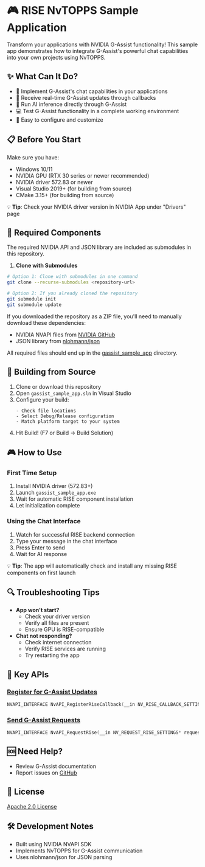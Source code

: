 # 🎮 RISE NvTOPPS Sample Application

Transform your applications with NVIDIA G-Assist functionality! This sample app demonstrates how to integrate G-Assist's powerful chat capabilities into your own projects using NvTOPPS.

## ✨ What Can It Do?
- 🤖 Implement G-Assist's chat capabilities in your applications
- 🔄 Receive real-time G-Assist updates through callbacks
- 🚀 Run AI inference directly through G-Assist
- 💻 Test G-Assist functionality in a complete working environment
- 🔧 Easy to configure and customize

## 📋 Before You Start
Make sure you have:
- Windows 10/11
- NVIDIA GPU (RTX 30 series or newer recommended)
- NVIDIA driver 572.83 or newer
- Visual Studio 2019+ (for building from source)
- CMake 3.15+ (for building from source)

💡 **Tip**: Check your NVIDIA driver version in NVIDIA App under "Drivers" page

## 🔧 Required Components

The required NVIDIA API and JSON library are included as submodules in this repository.

1. **Clone with Submodules**
```bash
# Option 1: Clone with submodules in one command
git clone --recurse-submodules <repository-url>

# Option 2: If you already cloned the repository
git submodule init
git submodule update
```

If you downloaded the repository as a ZIP file, you'll need to manually download these dependencies:
- NVIDIA NVAPI files from [NVIDIA GitHub](https://github.com/NVIDIA/nvapi.git)
- JSON library from [nlohmann/json](https://github.com/nlohmann/json.git)

All required files should end up in the [gassist_sample_app](./gassist_sample_app) directory.

## 🚀 Building from Source

1. Clone or download this repository
2. Open `gassist_sample_app.sln` in Visual Studio
3. Configure your build:
   ```
   - Check file locations
   - Select Debug/Release configuration
   - Match platform target to your system
   ```
4. Hit Build! (F7 or Build → Build Solution)

## 🎮 How to Use

### First Time Setup
1. Install NVIDIA driver (572.83+)
2. Launch `gassist_sample_app.exe`
3. Wait for automatic RISE component installation
4. Let initialization complete

### Using the Chat Interface
1. Watch for successful RISE backend connection
2. Type your message in the chat interface
3. Press Enter to send
4. Wait for AI response

💡 **Tip**: The app will automatically check and install any missing RISE components on first launch

## 🔍 Troubleshooting Tips
- **App won't start?**
  - Check your driver version
  - Verify all files are present
  - Ensure GPU is RISE-compatible
- **Chat not responding?**
  - Check internet connection
  - Verify RISE services are running
  - Try restarting the app

## 🔌 Key APIs

### [Register for G-Assist Updates](https://github.com/NVIDIA/nvapi/blob/main/nvapi.h#L25283)
```C++
NVAPI_INTERFACE NvAPI_RegisterRiseCallback(__in NV_RISE_CALLBACK_SETTINGS* pCallbackSettings)
```

### [Send G-Assist Requests](https://github.com/NVIDIA/nvapi/blob/main/nvapi.h#L25344)
```C++
NVAPI_INTERFACE NvAPI_RequestRise(__in NV_REQUEST_RISE_SETTINGS* requestContent)
```

## 🆘 Need Help?
- Review G-Assist documentation
- Report issues on [GitHub](https://github.com/nvidia/g-assist)

## 📄 License
[Apache 2.0 License](./LICENSE)

## 🛠️ Development Notes
- Built using NVIDIA NVAPI SDK
- Implements NvTOPPS for G-Assist communication
- Uses nlohmann/json for JSON parsing